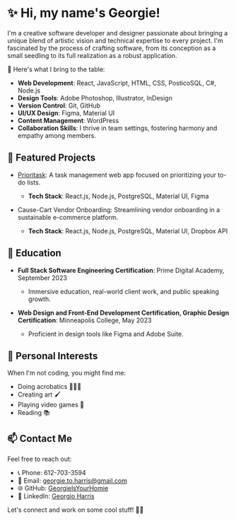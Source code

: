 # ✨ Hi, my name's Georgie!

I'm a creative software developer and designer passionate about bringing a unique blend of artistic vision and technical expertise to every project. I'm fascinated by the process of crafting software, from its conception as a small seedling to its full realization as a robust application.

🚀 Here's what I bring to the table:
- **Web Development**: React, JavaScript, HTML, CSS, PosticoSQL, C#, Node.js
- **Design Tools**: Adobe Photoshop, Illustrator, InDesign
- **Version Control**: Git, GitHub
- **UI/UX Design**: Figma, Material UI
- **Content Management**: WordPress
- **Collaboration Skills**: I thrive in team settings, fostering harmony and empathy among members.

## 📂 Featured Projects

- [Prioritask](https://prioirtask-3d02e9c6acd9.herokuapp.com/#/home): A task management web app focused on prioritizing your to-do lists.
  - **Tech Stack**: React.js, Node.js, PostgreSQL, Material UI, Figma

- Cause-Cart Vendor Onboarding: Streamlining vendor onboarding in a sustainable e-commerce platform.
  - **Tech Stack**: React.js, Node.js, PostgreSQL, Material UI, Dropbox API

## 🌱 Education

- **Full Stack Software Engineering Certification**: Prime Digital Academy, September 2023
  - Immersive education, real-world client work, and public speaking growth.

- **Web Design and Front-End Development Certification, Graphic Design Certification**: Minneapolis College, May 2023
  - Proficient in design tools like Figma and Adobe Suite.

## 🎨 Personal Interests

When I'm not coding, you might find me:
- Doing acrobatics 🤸🏾‍♂️
- Creating art 🖌
- Playing video games 👾
- Reading 📚

## 📫 Contact Me

Feel free to reach out:
- 📞 Phone: 612-703-3594
- 📧 Email: georgie.to.harris@gmail.com
- 🌐 GitHub: [GeorgieIsYourHomie](https://github.com/GeorgieIsYourHomie)
- 💼 LinkedIn: [Georgio Harris](https://www.linkedin.com/in/georgio-harris-82370a239/)

Let's connect and work on some cool stuff! 👨‍💻
